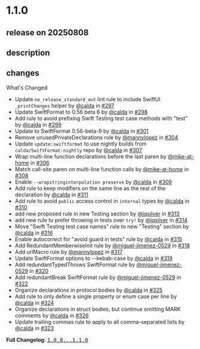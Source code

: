 # 1.1.0

## release on 20250808
## description
## changes
What's Changed

* Update <code>no_release_standard_out</code> lint rule to include SwiftUI <code>_printChanges</code> helper by <a class="user-mention notranslate" data-hovercard-type="user" data-hovercard-url="/users/calda/hovercard" data-octo-click="hovercard-link-click" data-octo-dimensions="link_type:self" href="https://github.com/calda">@calda</a> in <a class="issue-link js-issue-link" data-error-text="Failed to load title" data-id="2778706488" data-permission-text="Title is private" data-url="https://github.com/airbnb/swift/issues/297" data-hovercard-type="pull_request" data-hovercard-url="/airbnb/swift/pull/297/hovercard" href="https://github.com/airbnb/swift/pull/297">#297</a>
* Update SwiftFormat to 0.56 beta 6 by <a class="user-mention notranslate" data-hovercard-type="user" data-hovercard-url="/users/calda/hovercard" data-octo-click="hovercard-link-click" data-octo-dimensions="link_type:self" href="https://github.com/calda">@calda</a> in <a class="issue-link js-issue-link" data-error-text="Failed to load title" data-id="2836866807" data-permission-text="Title is private" data-url="https://github.com/airbnb/swift/issues/298" data-hovercard-type="pull_request" data-hovercard-url="/airbnb/swift/pull/298/hovercard" href="https://github.com/airbnb/swift/pull/298">#298</a>
* Add rule to avoid prefixing Swift Testing test case methods with "test" by <a class="user-mention notranslate" data-hovercard-type="user" data-hovercard-url="/users/calda/hovercard" data-octo-click="hovercard-link-click" data-octo-dimensions="link_type:self" href="https://github.com/calda">@calda</a> in <a class="issue-link js-issue-link" data-error-text="Failed to load title" data-id="2861985663" data-permission-text="Title is private" data-url="https://github.com/airbnb/swift/issues/299" data-hovercard-type="pull_request" data-hovercard-url="/airbnb/swift/pull/299/hovercard" href="https://github.com/airbnb/swift/pull/299">#299</a>
* Update to SwiftFormat 0.56-beta-9 by <a class="user-mention notranslate" data-hovercard-type="user" data-hovercard-url="/users/calda/hovercard" data-octo-click="hovercard-link-click" data-octo-dimensions="link_type:self" href="https://github.com/calda">@calda</a> in <a class="issue-link js-issue-link" data-error-text="Failed to load title" data-id="2973287616" data-permission-text="Title is private" data-url="https://github.com/airbnb/swift/issues/301" data-hovercard-type="pull_request" data-hovercard-url="/airbnb/swift/pull/301/hovercard" href="https://github.com/airbnb/swift/pull/301">#301</a>
* Remove unusedPrivateDeclarations rule by <a class="user-mention notranslate" data-hovercard-type="user" data-hovercard-url="/users/mannylopez/hovercard" data-octo-click="hovercard-link-click" data-octo-dimensions="link_type:self" href="https://github.com/mannylopez">@mannylopez</a> in <a class="issue-link js-issue-link" data-error-text="Failed to load title" data-id="3034773530" data-permission-text="Title is private" data-url="https://github.com/airbnb/swift/issues/304" data-hovercard-type="pull_request" data-hovercard-url="/airbnb/swift/pull/304/hovercard" href="https://github.com/airbnb/swift/pull/304">#304</a>
* Update <code>update:swiftformat</code> to use nightly builds from <code>calda/SwiftFormat-nightly</code> repo by <a class="user-mention notranslate" data-hovercard-type="user" data-hovercard-url="/users/calda/hovercard" data-octo-click="hovercard-link-click" data-octo-dimensions="link_type:self" href="https://github.com/calda">@calda</a> in <a class="issue-link js-issue-link" data-error-text="Failed to load title" data-id="3049510438" data-permission-text="Title is private" data-url="https://github.com/airbnb/swift/issues/307" data-hovercard-type="pull_request" data-hovercard-url="/airbnb/swift/pull/307/hovercard" href="https://github.com/airbnb/swift/pull/307">#307</a>
* Wrap multi-line function declarations before the last paren by <a class="user-mention notranslate" data-hovercard-type="user" data-hovercard-url="/users/mike-at-home/hovercard" data-octo-click="hovercard-link-click" data-octo-dimensions="link_type:self" href="https://github.com/mike-at-home">@mike-at-home</a> in <a class="issue-link js-issue-link" data-error-text="Failed to load title" data-id="3040427883" data-permission-text="Title is private" data-url="https://github.com/airbnb/swift/issues/306" data-hovercard-type="pull_request" data-hovercard-url="/airbnb/swift/pull/306/hovercard" href="https://github.com/airbnb/swift/pull/306">#306</a>
* Match call-site paren on multi-line function calls by <a class="user-mention notranslate" data-hovercard-type="user" data-hovercard-url="/users/mike-at-home/hovercard" data-octo-click="hovercard-link-click" data-octo-dimensions="link_type:self" href="https://github.com/mike-at-home">@mike-at-home</a> in <a class="issue-link js-issue-link" data-error-text="Failed to load title" data-id="3057420590" data-permission-text="Title is private" data-url="https://github.com/airbnb/swift/issues/308" data-hovercard-type="pull_request" data-hovercard-url="/airbnb/swift/pull/308/hovercard" href="https://github.com/airbnb/swift/pull/308">#308</a>
* Enable <code>--wrapstringinterpolation preserve</code> by <a class="user-mention notranslate" data-hovercard-type="user" data-hovercard-url="/users/calda/hovercard" data-octo-click="hovercard-link-click" data-octo-dimensions="link_type:self" href="https://github.com/calda">@calda</a> in <a class="issue-link js-issue-link" data-error-text="Failed to load title" data-id="3069848942" data-permission-text="Title is private" data-url="https://github.com/airbnb/swift/issues/309" data-hovercard-type="pull_request" data-hovercard-url="/airbnb/swift/pull/309/hovercard" href="https://github.com/airbnb/swift/pull/309">#309</a>
* Add rule to keep modifiers on the same line as the rest of the declaration by <a class="user-mention notranslate" data-hovercard-type="user" data-hovercard-url="/users/calda/hovercard" data-octo-click="hovercard-link-click" data-octo-dimensions="link_type:self" href="https://github.com/calda">@calda</a> in <a class="issue-link js-issue-link" data-error-text="Failed to load title" data-id="3110858651" data-permission-text="Title is private" data-url="https://github.com/airbnb/swift/issues/311" data-hovercard-type="pull_request" data-hovercard-url="/airbnb/swift/pull/311/hovercard" href="https://github.com/airbnb/swift/pull/311">#311</a>
* Add rule to avoid <code>public</code> access control in <code>internal</code> types by <a class="user-mention notranslate" data-hovercard-type="user" data-hovercard-url="/users/calda/hovercard" data-octo-click="hovercard-link-click" data-octo-dimensions="link_type:self" href="https://github.com/calda">@calda</a> in <a class="issue-link js-issue-link" data-error-text="Failed to load title" data-id="3110820494" data-permission-text="Title is private" data-url="https://github.com/airbnb/swift/issues/310" data-hovercard-type="pull_request" data-hovercard-url="/airbnb/swift/pull/310/hovercard" href="https://github.com/airbnb/swift/pull/310">#310</a>
* add new proposed rule in new Testing section by <a class="user-mention notranslate" data-hovercard-type="user" data-hovercard-url="/users/jqsilver/hovercard" data-octo-click="hovercard-link-click" data-octo-dimensions="link_type:self" href="https://github.com/jqsilver">@jqsilver</a> in <a class="issue-link js-issue-link" data-error-text="Failed to load title" data-id="3138071713" data-permission-text="Title is private" data-url="https://github.com/airbnb/swift/issues/313" data-hovercard-type="pull_request" data-hovercard-url="/airbnb/swift/pull/313/hovercard" href="https://github.com/airbnb/swift/pull/313">#313</a>
* add new rule to prefer throwing in tests over <code>try!</code> by <a class="user-mention notranslate" data-hovercard-type="user" data-hovercard-url="/users/jqsilver/hovercard" data-octo-click="hovercard-link-click" data-octo-dimensions="link_type:self" href="https://github.com/jqsilver">@jqsilver</a> in <a class="issue-link js-issue-link" data-error-text="Failed to load title" data-id="3138300846" data-permission-text="Title is private" data-url="https://github.com/airbnb/swift/issues/314" data-hovercard-type="pull_request" data-hovercard-url="/airbnb/swift/pull/314/hovercard" href="https://github.com/airbnb/swift/pull/314">#314</a>
* Move "Swift Testing test case names" rule to new "Testing" section by <a class="user-mention notranslate" data-hovercard-type="user" data-hovercard-url="/users/calda/hovercard" data-octo-click="hovercard-link-click" data-octo-dimensions="link_type:self" href="https://github.com/calda">@calda</a> in <a class="issue-link js-issue-link" data-error-text="Failed to load title" data-id="3144689967" data-permission-text="Title is private" data-url="https://github.com/airbnb/swift/issues/316" data-hovercard-type="pull_request" data-hovercard-url="/airbnb/swift/pull/316/hovercard" href="https://github.com/airbnb/swift/pull/316">#316</a>
* Enable autocorrect for "avoid guard in tests" rule by <a class="user-mention notranslate" data-hovercard-type="user" data-hovercard-url="/users/calda/hovercard" data-octo-click="hovercard-link-click" data-octo-dimensions="link_type:self" href="https://github.com/calda">@calda</a> in <a class="issue-link js-issue-link" data-error-text="Failed to load title" data-id="3144679760" data-permission-text="Title is private" data-url="https://github.com/airbnb/swift/issues/315" data-hovercard-type="pull_request" data-hovercard-url="/airbnb/swift/pull/315/hovercard" href="https://github.com/airbnb/swift/pull/315">#315</a>
* Add RedundantMemberwiseInit rule by <a class="user-mention notranslate" data-hovercard-type="user" data-hovercard-url="/users/miguel-jimenez-0529/hovercard" data-octo-click="hovercard-link-click" data-octo-dimensions="link_type:self" href="https://github.com/miguel-jimenez-0529">@miguel-jimenez-0529</a> in <a class="issue-link js-issue-link" data-error-text="Failed to load title" data-id="3177096300" data-permission-text="Title is private" data-url="https://github.com/airbnb/swift/issues/318" data-hovercard-type="pull_request" data-hovercard-url="/airbnb/swift/pull/318/hovercard" href="https://github.com/airbnb/swift/pull/318">#318</a>
* Add urlMacro rule by <a class="user-mention notranslate" data-hovercard-type="user" data-hovercard-url="/users/mannylopez/hovercard" data-octo-click="hovercard-link-click" data-octo-dimensions="link_type:self" href="https://github.com/mannylopez">@mannylopez</a> in <a class="issue-link js-issue-link" data-error-text="Failed to load title" data-id="3176881738" data-permission-text="Title is private" data-url="https://github.com/airbnb/swift/issues/317" data-hovercard-type="pull_request" data-hovercard-url="/airbnb/swift/pull/317/hovercard" href="https://github.com/airbnb/swift/pull/317">#317</a>
* Update SwiftFormat options to --kebab-case by <a class="user-mention notranslate" data-hovercard-type="user" data-hovercard-url="/users/calda/hovercard" data-octo-click="hovercard-link-click" data-octo-dimensions="link_type:self" href="https://github.com/calda">@calda</a> in <a class="issue-link js-issue-link" data-error-text="Failed to load title" data-id="3216897059" data-permission-text="Title is private" data-url="https://github.com/airbnb/swift/issues/319" data-hovercard-type="pull_request" data-hovercard-url="/airbnb/swift/pull/319/hovercard" href="https://github.com/airbnb/swift/pull/319">#319</a>
* Add redundantTypedThrows SwiftFormat rule by <a class="user-mention notranslate" data-hovercard-type="user" data-hovercard-url="/users/miguel-jimenez-0529/hovercard" data-octo-click="hovercard-link-click" data-octo-dimensions="link_type:self" href="https://github.com/miguel-jimenez-0529">@miguel-jimenez-0529</a> in <a class="issue-link js-issue-link" data-error-text="Failed to load title" data-id="3223531461" data-permission-text="Title is private" data-url="https://github.com/airbnb/swift/issues/320" data-hovercard-type="pull_request" data-hovercard-url="/airbnb/swift/pull/320/hovercard" href="https://github.com/airbnb/swift/pull/320">#320</a>
* Add redundantBreak SwiftFormat rule by <a class="user-mention notranslate" data-hovercard-type="user" data-hovercard-url="/users/miguel-jimenez-0529/hovercard" data-octo-click="hovercard-link-click" data-octo-dimensions="link_type:self" href="https://github.com/miguel-jimenez-0529">@miguel-jimenez-0529</a> in <a class="issue-link js-issue-link" data-error-text="Failed to load title" data-id="3223792828" data-permission-text="Title is private" data-url="https://github.com/airbnb/swift/issues/322" data-hovercard-type="pull_request" data-hovercard-url="/airbnb/swift/pull/322/hovercard" href="https://github.com/airbnb/swift/pull/322">#322</a>
* Organize declarations in protocol bodies by <a class="user-mention notranslate" data-hovercard-type="user" data-hovercard-url="/users/calda/hovercard" data-octo-click="hovercard-link-click" data-octo-dimensions="link_type:self" href="https://github.com/calda">@calda</a> in <a class="issue-link js-issue-link" data-error-text="Failed to load title" data-id="3257019088" data-permission-text="Title is private" data-url="https://github.com/airbnb/swift/issues/325" data-hovercard-type="pull_request" data-hovercard-url="/airbnb/swift/pull/325/hovercard" href="https://github.com/airbnb/swift/pull/325">#325</a>
* Add rule to only define a single property or enum case per line by <a class="user-mention notranslate" data-hovercard-type="user" data-hovercard-url="/users/calda/hovercard" data-octo-click="hovercard-link-click" data-octo-dimensions="link_type:self" href="https://github.com/calda">@calda</a> in <a class="issue-link js-issue-link" data-error-text="Failed to load title" data-id="3249393767" data-permission-text="Title is private" data-url="https://github.com/airbnb/swift/issues/324" data-hovercard-type="pull_request" data-hovercard-url="/airbnb/swift/pull/324/hovercard" href="https://github.com/airbnb/swift/pull/324">#324</a>
* Organize declarations in struct bodies, but continue omitting MARK comments by <a class="user-mention notranslate" data-hovercard-type="user" data-hovercard-url="/users/calda/hovercard" data-octo-click="hovercard-link-click" data-octo-dimensions="link_type:self" href="https://github.com/calda">@calda</a> in <a class="issue-link js-issue-link" data-error-text="Failed to load title" data-id="3258118314" data-permission-text="Title is private" data-url="https://github.com/airbnb/swift/issues/326" data-hovercard-type="pull_request" data-hovercard-url="/airbnb/swift/pull/326/hovercard" href="https://github.com/airbnb/swift/pull/326">#326</a>
* Update trailing commas rule to apply to all comma-separated lists by <a class="user-mention notranslate" data-hovercard-type="user" data-hovercard-url="/users/calda/hovercard" data-octo-click="hovercard-link-click" data-octo-dimensions="link_type:self" href="https://github.com/calda">@calda</a> in <a class="issue-link js-issue-link" data-error-text="Failed to load title" data-id="3249346866" data-permission-text="Title is private" data-url="https://github.com/airbnb/swift/issues/323" data-hovercard-type="pull_request" data-hovercard-url="/airbnb/swift/pull/323/hovercard" href="https://github.com/airbnb/swift/pull/323">#323</a>

<strong>Full Changelog</strong>: <a class="commit-link" href="https://github.com/airbnb/swift/compare/1.0.8...1.1.0"><tt>1.0.8...1.1.0</tt></a>

